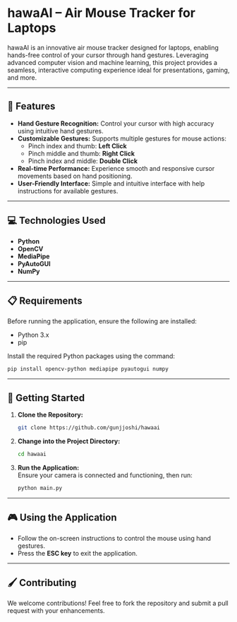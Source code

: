 

# hawaAI – Air Mouse Tracker for Laptops  
hawaAI is an innovative air mouse tracker designed for laptops, enabling hands-free control of your cursor through hand gestures. Leveraging advanced computer vision and machine learning, this project provides a seamless, interactive computing experience ideal for presentations, gaming, and more.  

---

## 🎯 **Features**  

- **Hand Gesture Recognition:** Control your cursor with high accuracy using intuitive hand gestures.  
- **Customizable Gestures:** Supports multiple gestures for mouse actions:  
  - Pinch index and thumb: **Left Click**  
  - Pinch middle and thumb: **Right Click**  
  - Pinch index and middle: **Double Click**  
- **Real-time Performance:** Experience smooth and responsive cursor movements based on hand positioning.  
- **User-Friendly Interface:** Simple and intuitive interface with help instructions for available gestures.  

---

## 💻 **Technologies Used**  

- **Python**  
- **OpenCV**  
- **MediaPipe**  
- **PyAutoGUI**  
- **NumPy**  

---

## 📋 **Requirements**  

Before running the application, ensure the following are installed:  

- Python 3.x  
- pip  

Install the required Python packages using the command:  

```bash  
pip install opencv-python mediapipe pyautogui numpy  
```  

---

## 🚀 **Getting Started**  

1. **Clone the Repository:**  
   ```bash  
   git clone https://github.com/gunjjoshi/hawaai  
   ```  

2. **Change into the Project Directory:**  
   ```bash  
   cd hawaai  
   ```  

3. **Run the Application:**  
   Ensure your camera is connected and functioning, then run:  
   ```bash  
   python main.py  
   ```  

---

## 🎮 **Using the Application**  

- Follow the on-screen instructions to control the mouse using hand gestures.  
- Press the **ESC key** to exit the application.  

---

## 🖌️ **Contributing**  

We welcome contributions! Feel free to fork the repository and submit a pull request with your enhancements.  
